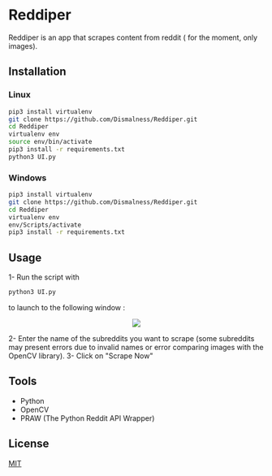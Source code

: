 
# Reddiper

Reddiper is an app that scrapes content from reddit ( for the moment, only images).

## Installation

### Linux

```bash
pip3 install virtualenv
git clone https://github.com/Dismalness/Reddiper.git
cd Reddiper
virtualenv env
source env/bin/activate
pip3 install -r requirements.txt
python3 UI.py
```

### Windows

```bash
pip3 install virtualenv
git clone https://github.com/Dismalness/Reddiper.git
cd Reddiper
virtualenv env
env/Scripts/activate
pip3 install -r requirements.txt
```

## Usage

1- Run the script with 
```python
python3 UI.py
```
to launch to the following window :
<p align="center">
  <img src="https://i.imgur.com/aFNRX5y.png">
</p>

2- Enter the name of the subreddits you want to scrape (some subreddits may present errors due to invalid names or error comparing images with the OpenCV library).
3- Click on "Scrape Now"

## Tools

* Python
* OpenCV
* PRAW (The Python Reddit API Wrapper)

## License
[MIT](https://choosealicense.com/licenses/mit/)